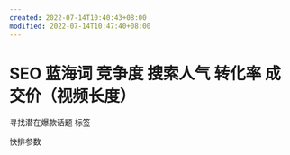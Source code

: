 ```yaml
---
created: 2022-07-14T10:40:43+08:00
modified: 2022-07-14T10:47:40+08:00
---
```


# SEO 蓝海词 竞争度 搜索人气 转化率 成交价（视频长度）

寻找潜在爆款话题 标签

快排参数
